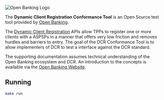 ![Open Banking Logo](https://bitbucket.org/openbankingteam/conformance-suite/raw/99b76db5f60bb4d790d6f32bffae29cbe95a3661/docs/static_files/OBIE_logotype_blue_RGB.PNG)

The **Dynamic Client Registration Conformance Tool** is an Open Source test tool provided by [Open Banking](https://www.openbanking.org.uk/). 

The [Dynamic Client Registration](https://openbanking.atlassian.net/wiki/spaces/DZ/pages/1078034771/Dynamic+Client+Registration+-+v3.2) APIs allow TPPs to register one or more clients with a 
ASPSPs in a manner that offers very low friction and removes hurdles and barriers to entry. The goal of the DCR Conformance Tool is to allow implementers of DCR to test a interface against the DCR standard.

The supporting documentation assumes technical understanding of the Open Banking ecosystem and DCR. An introduction to the concepts is available via the [Open Banking Website](https://www.openbanking.org.uk/).

## Running

```bash
make run
```